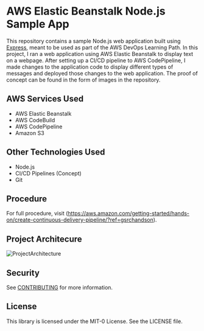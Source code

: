 # AWS Elastic Beanstalk Node.js Sample App

This repository contains a sample Node.js web application built using [Express](https://expressjs.com/), meant to be used as part of the AWS DevOps Learning Path. In this project, I ran a web application using AWS Elastic Beanstalk to display text on a webpage. After setting up a CI/CD pipeline to AWS CodePipeline, I made changes to the application code to display different types of messages and deployed those changes to the web application. The proof of concept can be found in the form of images in the repository.

## AWS Services Used
* AWS Elastic Beanstalk
* AWS CodeBuild
* AWS CodePipeline
* Amazon S3

## Other Technologies Used
* Node.js
* CI/CD Pipelines (Concept)
* Git
 
## Procedure
For full procedure, visit (https://aws.amazon.com/getting-started/hands-on/create-continuous-delivery-pipeline/?ref=gsrchandson).

## Project Architecure
![ProjectArchitecture](https://github.com/joshpalli/deploying-ci-cd-pipeline-aws-elastic-beanstalk/assets/149811427/a3064f22-e594-4364-9c15-8262dc7e69ef)


## Security

See [CONTRIBUTING](CONTRIBUTING.md#security-issue-notifications) for more information.

## License

This library is licensed under the MIT-0 License. See the LICENSE file.


